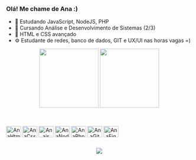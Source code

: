 ### Olá! Me chame de Ana :) 
- 🌱 Estudando JavaScript, NodeJS, PHP
- 👤 Cursando Análise e Desenvolvimento de Sistemas (2/3)
- 🧩 HTML e CSS avançado
- ⚙️ Estudante de redes, banco de dados, GIT e UX/UI nas horas vagas =) 
  
<div align="center">
  <img height="160em" src="https://github-readme-stats.vercel.app/api?username=chiamulerw&show_icons=true&theme=ocean_dark"/>
  <img height="160em" src="https://github-readme-stats.vercel.app/api/top-langs/?username=chiamulerw&layout=compact&theme=ocean_dark"/>
</div>

##

<div style="display: inline-block" align="center"></br>
  <img align="center" alt="AnaHtml" height="30" width="40" src="https://cdn.jsdelivr.net/gh/devicons/devicon/icons/html5/html5-original-wordmark.svg" />
  <img align="center" alt="AnaCss" height="30" width="40" src="https://cdn.jsdelivr.net/gh/devicons/devicon/icons/css3/css3-original-wordmark.svg" />
  <img align="center" alt="Anajs" height="30" width="40" src="https://cdn.jsdelivr.net/gh/devicons/devicon/icons/javascript/javascript-original.svg" />
  <img align="center" alt="AnaNodejs" height="30" width="40" src="https://cdn.jsdelivr.net/gh/devicons/devicon/icons/nodejs/nodejs-original.svg" />
  <img align="center" alt="AnaPhp" height="30" width="40" src="https://cdn.jsdelivr.net/gh/devicons/devicon/icons/php/php-original.svg" />
  <img align="center" alt="AnaGit" height="30" width="40" src="https://cdn.jsdelivr.net/gh/devicons/devicon/icons/git/git-original.svg" />
  <img align="center" alt="AnaFigma" height="30" width="40" src="https://cdn.jsdelivr.net/gh/devicons/devicon/icons/figma/figma-original.svg" /></br> 
</div>

##

<div align="center">
  <a href="https://www.linkedin.com/in/ana-chiamulera-80a783274/" target="_blank"> <img src="https://img.shields.io/badge/LinkedIn-0077B5?style=for-the-badge&logo=linkedin&logoColor=white" target="_blank"></a>
</div>
